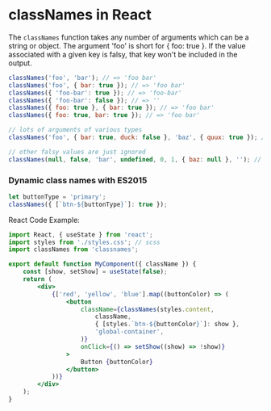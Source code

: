 # classNames in React

The `classNames` function takes any number of arguments which can be a string or object. The argument 'foo' is short for { foo: true }. If the value associated with a given key is falsy, that key won't be included in the output.

```jsx
classNames('foo', 'bar'); // => 'foo bar'
classNames('foo', { bar: true }); // => 'foo bar'
classNames({ 'foo-bar': true }); // => 'foo-bar'
classNames({ 'foo-bar': false }); // => ''
classNames({ foo: true }, { bar: true }); // => 'foo bar'
classNames({ foo: true, bar: true }); // => 'foo bar'

// lots of arguments of various types
classNames('foo', { bar: true, duck: false }, 'baz', { quux: true }); // => 'foo bar baz quux'

// other falsy values are just ignored
classNames(null, false, 'bar', undefined, 0, 1, { baz: null }, ''); // => 'bar 1'
```

### Dynamic class names with ES2015

```jsx
let buttonType = 'primary';
classNames({ [`btn-${buttonType}`]: true });
```

React Code Example:

```jsx
import React, { useState } from 'react';
import styles from './styles.css'; // scss
import classNames from 'classnames';

export default function MyComponent({ className }) {
	const [show, setShow] = useState(false);
	return (
		<div>
			{['red', 'yellow', 'blue'].map((buttonColor) => (
				<button
					className={classNames(styles.content,
						className,
						{ [styles.`btn-${buttonColor}`]: show },
						'global-container',
					)}
					onClick={() => setShow((show) => !show)}
				>
					Button {buttonColor}
				</button>
			))}
		</div>
	);
}
```
